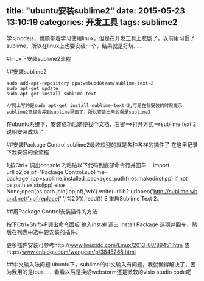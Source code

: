 title: "ubuntu安装sublime2"
date: 2015-05-23 13:10:19
categories: 开发工具
tags: sublime2
---

学习nodejs，也顺带着学习使用linux，但是在开发工具上悲剧了，以前用习惯了sublime，所以在linux上也要安装一个，结果就是好坑……

#linux下安装sublime2流程

##安装sublime2

```
sudo add-apt-repository ppa:webupd8team/sublime-text-2
sudo apt-get update
sudo apt-get install sublime-text

//网上写的是sudo apt-get install sublime-text-2,可是在我安装的时候提示sublime2已经合并到sublime里面了，所以安装出来的就是sublime2
```
<!--more-->


在ubuntu系统下，安装成功后随便找个文档，右键==>打开方式==>sublime text 2
说明安装成功了

##安装Package Control
sublime2最收欢迎的就是各种各样的插件了
在这里记录下我安装的全流程

1,按Ctrl+`调出console
2,粘贴以下代码到底部命令行并回车：
import urllib2,os;pf='Package Control.sublime-package';ipp=sublime.installed_packages_path();os.makedirs(ipp) if not os.path.exists(ipp) else None;open(os.path.join(ipp,pf),'wb').write(urllib2.urlopen('http://sublime.wbond.net/'+pf.replace(' ','%20')).read())
3,重启Sublime Text 2。

##用Package Control安装插件的方法

按下Ctrl+Shift+P调出命令面板
输入install 调出 Install Package 选项并回车，然后在列表中选中要安装的插件。


更多插件安装可参考http://www.linuxidc.com/Linux/2013-08/89451.htm
或http://www.cnblogs.com/wangcan/p/3845268.html


##中文输入法问题
ubuntu下，sublime的中文输入有问题，我就懒得解决了，因为我用的是ibus……
看看以后是换成webstorm还是微软的visio studio code吧


